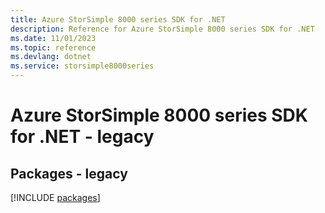 ```yaml
---
title: Azure StorSimple 8000 series SDK for .NET
description: Reference for Azure StorSimple 8000 series SDK for .NET
ms.date: 11/01/2023
ms.topic: reference
ms.devlang: dotnet
ms.service: storsimple8000series
---
```

# Azure StorSimple 8000 series SDK for .NET - legacy
## Packages - legacy
[!INCLUDE [packages](storsimple-8000-series-index.md)]